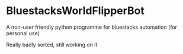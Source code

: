 # BluestacksWorldFlipperBot
A non-user friendly python programme for bluestacks automation (for personal use)

Really badly sorted, still working on it
